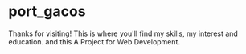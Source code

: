 # port_gacos
<p>Thanks for visiting! This is where you'll find my skills, my interest and education. and this A Project for Web Development.</p>
